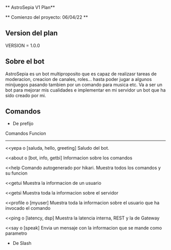 ** AstroSepia V1 Plan**

** Comienzo del proyecto: 06/04/22 **

## Version del plan ##
VERSION = 1.0.0

## Sobre el bot ##
AstroSepia es un bot multiproposito que es capaz de realizasr tareas de moderacion, creacion de canales, roles... hasta poder jugar a algunos minijuegos pasando tambien por un comando para musica etc.
Va a ser un bot para mejorar mis cualidades e implementar en mi servidor un bot que ha sido creado por mi.

## Comandos ##

* De prefijo

Comandos                                    Funcion
--------------                              ------------------------------
<<yepa o [saluda, hello, greeting]          Saludo del bot. 

<<about o [bot, info, getbi]                Informacion sobre los comandos

<<help                                      Comando autogenerado por hikari. Muestra todos los comandos y su funcion

<<getui                                     Muestra la informacion de un usuario

<<getsi                                     Muestra toda la informacion sobre el servidor

<<profile o [myuser]                        Muestra toda la informacion sobre el usuario que ha invocado el comando

<<ping o [latency, dsp]                     Muestra la latencia interna, REST y la de Gateway

<<say o [speak]                             Envia un mensaje con la informacion que se mande como parametro

* De Slash


